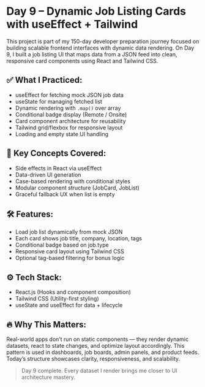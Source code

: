 # Day 9 – Dynamic Job Listing Cards with useEffect + Tailwind

This project is part of my 150-day developer preparation journey focused on building scalable frontend interfaces with dynamic data rendering. On Day 9, I built a job listing UI that maps data from a JSON feed into clean, responsive card components using React and Tailwind CSS.

## ✅ What I Practiced:
- useEffect for fetching mock JSON job data
- useState for managing fetched list
- Dynamic rendering with `.map()` over array
- Conditional badge display (Remote / Onsite)
- Card component architecture for reusability
- Tailwind grid/flexbox for responsive layout
- Loading and empty state UI handling

## 🧠 Key Concepts Covered:
- Side effects in React via useEffect
- Data-driven UI generation
- Case-based rendering with conditional styles
- Modular component structure (JobCard, JobList)
- Graceful fallback UX when list is empty

## 🛠 Features:
- Load job list dynamically from mock JSON
- Each card shows job title, company, location, tags
- Conditional badge based on job.type
- Responsive card layout using Tailwind CSS
- Optional tag-based filtering for bonus logic

## ⚙️ Tech Stack:
- React.js (Hooks and component composition)
- Tailwind CSS (Utility-first styling)
- useState and useEffect for data + lifecycle

## 🔥 Why This Matters:
Real-world apps don’t run on static components — they render dynamic datasets, react to state changes, and optimize layout accordingly. This pattern is used in dashboards, job boards, admin panels, and product feeds. Today’s structure showcases clarity, responsiveness, and scalability.

> Day 9 complete. Every dataset I render brings me closer to UI architecture mastery.
